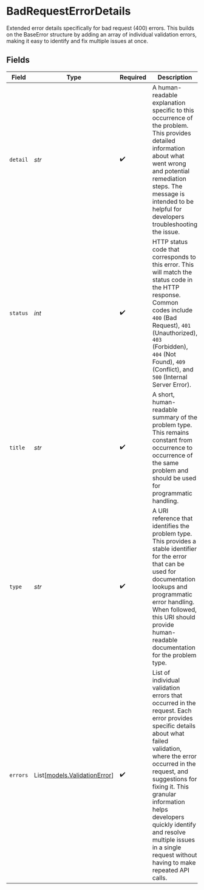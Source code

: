 # BadRequestErrorDetails

Extended error details specifically for bad request (400) errors. This builds on the BaseError structure by adding an array of individual validation errors, making it easy to identify and fix multiple issues at once.


## Fields

| Field                                                                                                                                                                                                                                                                                                                                                                | Type                                                                                                                                                                                                                                                                                                                                                                 | Required                                                                                                                                                                                                                                                                                                                                                             | Description                                                                                                                                                                                                                                                                                                                                                          | Example                                                                                                                                                                                                                                                                                                                                                              |
| -------------------------------------------------------------------------------------------------------------------------------------------------------------------------------------------------------------------------------------------------------------------------------------------------------------------------------------------------------------------- | -------------------------------------------------------------------------------------------------------------------------------------------------------------------------------------------------------------------------------------------------------------------------------------------------------------------------------------------------------------------- | -------------------------------------------------------------------------------------------------------------------------------------------------------------------------------------------------------------------------------------------------------------------------------------------------------------------------------------------------------------------- | -------------------------------------------------------------------------------------------------------------------------------------------------------------------------------------------------------------------------------------------------------------------------------------------------------------------------------------------------------------------- | -------------------------------------------------------------------------------------------------------------------------------------------------------------------------------------------------------------------------------------------------------------------------------------------------------------------------------------------------------------------- |
| `detail`                                                                                                                                                                                                                                                                                                                                                             | *str*                                                                                                                                                                                                                                                                                                                                                                | :heavy_check_mark:                                                                                                                                                                                                                                                                                                                                                   | A human-readable explanation specific to this occurrence of the problem. This provides detailed information about what went wrong and potential remediation steps. The message is intended to be helpful for developers troubleshooting the issue.                                                                                                                   | Property foo is required but is missing.                                                                                                                                                                                                                                                                                                                             |
| `status`                                                                                                                                                                                                                                                                                                                                                             | *int*                                                                                                                                                                                                                                                                                                                                                                | :heavy_check_mark:                                                                                                                                                                                                                                                                                                                                                   | HTTP status code that corresponds to this error. This will match the status code in the HTTP response. Common codes include `400` (Bad Request), `401` (Unauthorized), `403` (Forbidden), `404` (Not Found), `409` (Conflict), and `500` (Internal Server Error).                                                                                                    | 404                                                                                                                                                                                                                                                                                                                                                                  |
| `title`                                                                                                                                                                                                                                                                                                                                                              | *str*                                                                                                                                                                                                                                                                                                                                                                | :heavy_check_mark:                                                                                                                                                                                                                                                                                                                                                   | A short, human-readable summary of the problem type. This remains constant from occurrence to occurrence of the same problem and should be used for programmatic handling.                                                                                                                                                                                           | Not Found                                                                                                                                                                                                                                                                                                                                                            |
| `type`                                                                                                                                                                                                                                                                                                                                                               | *str*                                                                                                                                                                                                                                                                                                                                                                | :heavy_check_mark:                                                                                                                                                                                                                                                                                                                                                   | A URI reference that identifies the problem type. This provides a stable identifier for the error that can be used for documentation lookups and programmatic error handling. When followed, this URI should provide human-readable documentation for the problem type.                                                                                              | https://unkey.com/docs/errors/unkey/resource/not_found                                                                                                                                                                                                                                                                                                               |
| `errors`                                                                                                                                                                                                                                                                                                                                                             | List[[models.ValidationError](../models/validationerror.md)]                                                                                                                                                                                                                                                                                                         | :heavy_check_mark:                                                                                                                                                                                                                                                                                                                                                   | List of individual validation errors that occurred in the request. Each error provides specific details about what failed validation, where the error occurred in the request, and suggestions for fixing it. This granular information helps developers quickly identify and resolve multiple issues in a single request without having to make repeated API calls. |                                                                                                                                                                                                                                                                                                                                                                      |